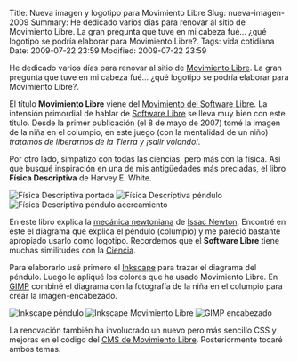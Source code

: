Title: Nueva imagen y logotipo para Movimiento Libre
Slug: nueva-imagen-2009
Summary: He dedicado varios días para renovar al sitio de Movimiento Libre. La gran pregunta que tuve en mi cabeza fué... ¿qué logotipo se podría elaborar para Movimiento Libre?.
Tags: vida cotidiana
Date: 2009-07-22 23:59
Modified: 2009-07-22 23:59


He dedicado varios días para renovar al sitio de [Movimiento Libre](http://www.movimientolibre.com/). La gran pregunta que tuve en mi cabeza fué... ¿qué logotipo se podría elaborar para Movimiento Libre?.

El título **Movimiento Libre** viene del [Movimiento del Software Libre](http://es.wikipedia.org/wiki/Movimiento_del_software_libre). La intensión primordial de hablar de [Software Libre](http://es.wikipedia.org/wiki/Software_libre) se lleva muy bien con este título. Desde la primer publicación (el 8 de mayo de 2007) tomé la imagen de la niña en el columpio, en este juego (con la mentalidad de un niño) _tratamos de liberarnos de la Tierra y ¡salir volando!_.

Por otro lado, simpatizo con todas las ciencias, pero más con la física. Así que busqué inspiración en una de mis antigüedades más preciadas, el libro **Física Descriptiva** de Harvey E. White.

<img class="img-fluid" src="fisica-descriptiva-portada.jpg" alt="Física Descriptiva portada">

<img class="img-fluid" src="fisica-descriptiva-pendulo.jpg" alt="Física Descriptiva péndulo">

<img class="img-fluid" src="fisica-descriptiva-pendulo-zoom.jpg" alt="Física Descriptiva péndulo acercamiento">

En este libro explica la [mecánica newtoniana](http://es.wikipedia.org/wiki/Mec%C3%A1nica_newtoniana) de [Issac Newton](http://es.wikipedia.org/wiki/Isaac_Newton). Encontré en éste el diagrama que explica el péndulo (columpio) y me pareció bastante apropiado usarlo como logotipo. Recordemos que el **Software Libre** tiene muchas similitudes con la [Ciencia](http://es.wikipedia.org/wiki/Ciencia).

Para elaborarlo usé primero el [Inkscape](http://www.inkscape.org/) para trazar el diagrama del péndulo. Luego le apliqué los colores que ha usado Movimiento Libre. En [GIMP](http://www.gimp.org/) combiné el diagrama con la fotografía de la niña en el columpio para crear la imagen-encabezado.

<img class="img-fluid" src="inkscape-pendulo.png" alt="Inkscape péndulo">

<img class="img-fluid" src="inkscape-movimientolibre-2009.png" alt="Inkscape Movimiento Libre">

<img class="img-fluid" src="gimp-encabezado.png" alt="GIMP encabezado">

La renovación también ha involucrado un nuevo pero más sencillo CSS y mejoras en el código del [CMS de Movimiento Libre](http://cms.movimientolibre.com/). Posteriormente tocaré ambos temas.
